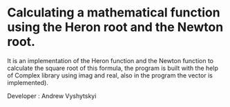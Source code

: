 # Calculating a mathematical function using the Heron root and the Newton root.

It is an implementation of the Heron function and the Newton function to calculate the square root of this formula, the program is built with the help of Complex library using imag and real, also in the program the vector is implemented).

Developer : Andrew Vyshytskyi
